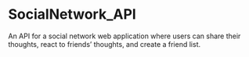 # SocialNetwork_API
An API for a social network web application where users can share their thoughts, react to friends’ thoughts, and create a friend list. 
